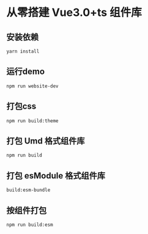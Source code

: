 # 从零搭建 Vue3.0+ts 组件库

## 安装依赖

```
yarn install

```
## 运行demo

```
npm run website-dev
```
## 打包css

```
npm run build:theme
```

## 打包 Umd 格式组件库

```
npm run build
```


## 打包 esModule 格式组件库

```
build:esm-bundle
```

## 按组件打包

```
npm run build:esm
```